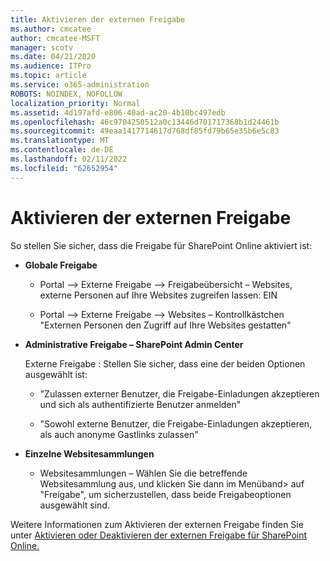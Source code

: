 ```yaml
---
title: Aktivieren der externen Freigabe
ms.author: cmcatee
author: cmcatee-MSFT
manager: scotv
ms.date: 04/21/2020
ms.audience: ITPro
ms.topic: article
ms.service: o365-administration
ROBOTS: NOINDEX, NOFOLLOW
localization_priority: Normal
ms.assetid: 4d197afd-e806-40ad-ac20-4b10bc497edb
ms.openlocfilehash: 46c9704250512a0c13446d701717368b1d24461b
ms.sourcegitcommit: 49eaa1417714617d768df85fd79b65e35b6e5c83
ms.translationtype: MT
ms.contentlocale: de-DE
ms.lasthandoff: 02/11/2022
ms.locfileid: "62652954"
---
```

# <a name="enable-external-sharing"></a>Aktivieren der externen Freigabe

 So stellen Sie sicher, dass die Freigabe für SharePoint Online aktiviert ist:
  
- **Globale Freigabe**
    
  - Portal –\> Externe Freigabe –\> Freigabeübersicht – Websites, externe Personen auf Ihre Websites zugreifen lassen: EIN
    
  - Portal –\> Externe Freigabe –\> Websites – Kontrollkästchen "Externen Personen den Zugriff auf Ihre Websites gestatten"
    
- **Administrative Freigabe – SharePoint Admin Center**
    
    Externe Freigabe : Stellen Sie sicher, dass eine der beiden Optionen ausgewählt ist:
    
  - "Zulassen externer Benutzer, die Freigabe-Einladungen akzeptieren und sich als authentifizierte Benutzer anmelden"
    
  - "Sowohl externe Benutzer, die Freigabe-Einladungen akzeptieren, als auch anonyme Gastlinks zulassen"
    
- **Einzelne Websitesammlungen**
    
  - Websitesammlungen – Wählen Sie die betreffende Websitesammlung aus, und klicken Sie dann im Menüband\> auf "Freigabe", um sicherzustellen, dass beide Freigabeoptionen ausgewählt sind.
    
Weitere Informationen zum Aktivieren der externen Freigabe finden Sie unter [Aktivieren oder Deaktivieren der externen Freigabe für SharePoint Online.](https://go.microsoft.com/fwlink/?linkid=2047681&amp;clcid=0x409)
  

